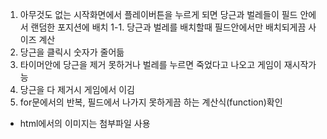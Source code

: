 1. 아무것도 없는 시작화면에서 플레이버튼을 누르게 되면 당근과 벌레들이 필드 안에서 랜덤한 포지션에 배치
1-1. 당근과 벌레를 배치할때 필드안에서만 배치되게끔 사이즈 계산 
2. 당근을 클릭시 숫자가 줄어듦
3. 타이머안에 당근을 제거 못하거나 벌레를 누르면 죽었다고 나오고 게임이 재시작가능
4. 당근을 다 제거시 게임에서 이김
5. for문에서의 반복, 필드에서 나가지 못하게끔 하는 계산식(function)확인

* html에서의 이미지는 첨부파일 사용